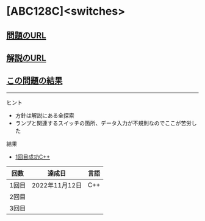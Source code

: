 # \[ABC128C\]\<switches\>

## [問題のURL](https://atcoder.jp/contests/abc128/tasks/abc128_c)

## [解説のURL](https://blog.hamayanhamayan.com/entry/2019/06/03/202146)

## [この問題の結果](https://atcoder.jp/contests/abc128/submissions?f.Task=abc128_c&f.LanguageName=C%2B%2B&f.Status=AC&f.User=)

---

ヒント
* 方針は解説にある全探索
* ランプと関連するスイッチの箇所、データ入力が不規則なのでここが苦労した

結果
* [1回目成功C++](https://atcoder.jp/contests/abc128/submissions/36400897)

| 回数 | 達成日 | 言語 |
| --- | ----- | ---- |
| 1回目 | 2022年11月12日 | C++ |
| 2回目 |  |  |
| 3回目 |  |  |
